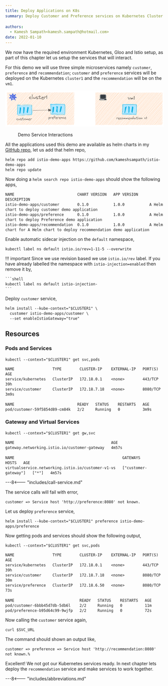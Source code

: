 ```yaml
---
title: Deploy Applications on K8s
summary: Deploy Customer and Preference services on Kubernetes Cluster

authors:
  - Kamesh Sampath<kamesh.sampath@hotmail.com>
date: 2022-01-10
---
```


We now have the required environment Kubernetes, Gloo and Istio setup, as part of this chapter let us setup the services that will interact.

For this demo we will use three simple microservices namely `customer`, `preference` and `recommendation`; `customer` and `preference` services will be deployed on the Kubernetes `cluster1` and the `recommendation` will be on the `vm1`.

![Image title](images/services_on_kubernetes.png)
<figure markdown> 
  <figcaption>Demo Service Interactions</figcaption>
</figure>

All the applications used this demo are available as helm charts in my [GitHub repo](https://github.com/kameshsampath/istio-demo-apps), let us add that helm repo,

```shell
helm repo add istio-demo-apps https://github.com/kameshsampath/istio-demo-apps
helm repo update
```

Now doing a `helm search repo istio-demo-apps` should show the following apps,

```text
NAME                            CHART VERSION   APP VERSION     DESCRIPTION
istio-demo-apps/customer        0.1.0           1.0.0           A Helm chart to deploy customer demo application
istio-demo-apps/preference      0.1.0           1.0.0           A Helm chart to deploy Preference demo application
istio-demo-apps/recommendation  0.1.0           1.0.0           A Helm chart for A Helm chart to deploy recommendation demo application
```

Enable automatic sidecar injection on the `default` namespace,

```shell
kubectl label ns default istio.io/rev=1-11-5 --overwrite
```

!!! important
    Since we use revision based we use `istio.io/rev` label. If you have already labelled the namespace with `istio-injection=enabled` then remove it by,

    ```shell
    kubectl label ns default istio-injection-
    ```

Deploy `customer` service,

```shell
helm install --kube-context="$CLUSTER1" \
  customer istio-demo-apps/customer \
  --set enableIstioGateway="true"
```

## Resources

### Pods and Services

```shell
kubectl --context="$CLUSTER1" get svc,pods
```

```shell
NAME                 TYPE        CLUSTER-IP    EXTERNAL-IP   PORT(S)    AGE
service/kubernetes   ClusterIP   172.18.0.1    <none>        443/TCP    39h
service/customer     ClusterIP   172.18.7.18   <none>        8080/TCP   3m9s

NAME                            READY   STATUS    RESTARTS   AGE
pod/customer-59f5854d89-cm84k   2/2     Running   0          3m9s
```

### Gateway and Virtual Services

```shell
kubectl --context="$CLUSTER1" get gw,svc
```

```text
NAME                                           AGE
gateway.networking.istio.io/customer-gateway   4m57s

NAME                                                GATEWAYS               HOSTS   AGE
virtualservice.networking.istio.io/customer-v1-vs   ["customer-gateway"]   ["*"]   4m57s
```

---8<--- "includes/call-service.md"

The service calls will fail with error,

```text
customer => Service host 'http://preference:8080' not known.
```

Let us deploy `preference` service,

```shell
helm install --kube-context="$CLUSTER1" preference istio-demo-apps/preference
```

Now getting pods and services should show the following output,

```shell
kubectl --context="$CLUSTER1" get svc,pods
```

```shell
NAME                 TYPE        CLUSTER-IP    EXTERNAL-IP   PORT(S)    AGE
service/kubernetes   ClusterIP   172.18.0.1    <none>        443/TCP    39h
service/customer     ClusterIP   172.18.7.18   <none>        8080/TCP   30m
service/preference   ClusterIP   172.18.6.50   <none>        8080/TCP   73s

NAME                             READY   STATUS    RESTARTS   AGE
pod/customer-6bbb45d7db-5db6l    2/2     Running   0          11m
pod/preference-b95d64c99-9wjfp   2/2     Running   0          72s
```

Now calling the `customer` service again,

```shell
curl $SVC_URL
```

The command should shown an output like,

```text
customer => preference => Service host 'http://recommendation:8080' not known.%
```

Excellent! We not got our Kubernetes services ready. In next chapter lets deploy the `recommendation` service and make services to work together.

---8<--- "includes/abbreviations.md"
